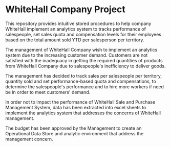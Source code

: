# WhiteHall Company Project

This repository provides intuitive stored procedures to help company WhiteHall implement an analytics system to tracks performance of salespeople, set sales quota and compensation levels for their employees based on the total amount sold YTD per salesperson per territory.

The management of WhiteHall Company wish to implement an analytics system due to the increasing customer demand. Customers are not satisfied with the inadequacy in getting the required quantities of products from WhiteHall Company due to salespeople's inefficiency to deliver goods.

The management has decided to track sales per salespeople per territory, quantity sold and set performance-based quota and compensations, to determine the salespeople's performance and to hire more workers if need be in order to meet customers' demand.

In order not to impact the performance of WhiteHall Sale and Purchase Management System, data has been extracted into excel sheets to implement the analytics system that addresses the concerns of WhiteHall management.

The budget has been approved by the Management to create an Operational Data Store and analytic environment that address the management concern.
